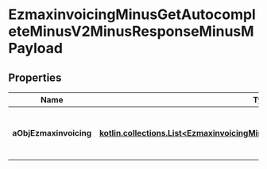 
# EzmaxinvoicingMinusGetAutocompleteMinusV2MinusResponseMinusMPayload

## Properties
Name | Type | Description | Notes
------------ | ------------- | ------------- | -------------
**aObjEzmaxinvoicing** | [**kotlin.collections.List&lt;EzmaxinvoicingMinusAutocompleteElementMinusResponse&gt;**](EzmaxinvoicingMinusAutocompleteElementMinusResponse.md) | An array of Ezmaxinvoicing autocomplete element response. | 



